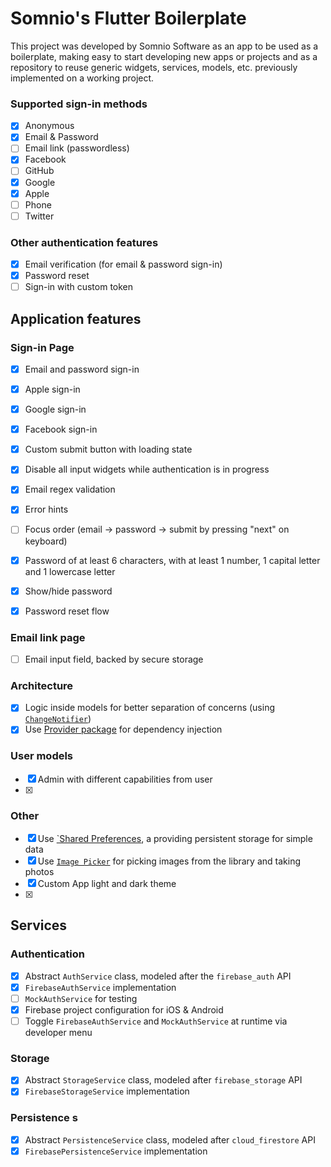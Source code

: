 # Somnio's Flutter Boilerplate

This project was developed by Somnio Software as an app to be used as a boilerplate, making easy to start developing new apps or projects and as a repository to reuse generic widgets, services, models, etc. previously implemented on a working project.


### Supported sign-in methods

- [x] Anonymous
- [x] Email & Password
- [ ] Email link (passwordless)
- [x] Facebook
- [ ] GitHub
- [x] Google
- [x] Apple
- [ ] Phone
- [ ] Twitter

### Other authentication features

- [x] Email verification (for email & password sign-in)
- [x] Password reset
- [ ] Sign-in with custom token

## Application features

### Sign-in Page

- [x] Email and password sign-in
- [x] Apple sign-in
- [x] Google sign-in
- [x] Facebook sign-in

- [x] Custom submit button with loading state
- [x] Disable all input widgets while authentication is in progress
- [x] Email regex validation
- [x] Error hints
- [ ] Focus order (email -> password -> submit by pressing "next" on keyboard)
- [x] Password of at least 6 characters, with at least 1 number, 1 capital letter and 1 lowercase letter
- [x] Show/hide password
- [x] Password reset flow

### Email link page

- [ ] Email input field, backed by secure storage
### Architecture

- [x] Logic inside models for better separation of concerns (using [`ChangeNotifier`](https://api.flutter.dev/flutter/foundation/ChangeNotifier-class.html))
- [x] Use [Provider package](https://pub.dev/packages/provider) for dependency injection
### User models

-[x] Admin with different capabilities from user
-[x]
### Other

- [x] Use [`Shared Preferences](https://pub.dev/packages/shared_preferences), a providing persistent storage for simple data
- [x] Use [`Image Picker`](https://pub.dev/packages/image_picker) for picking images from the library and taking photos
- [x] Custom App light and dark theme
- [x] 

## Services

### Authentication

- [x] Abstract `AuthService` class, modeled after the `firebase_auth` API
- [x] `FirebaseAuthService` implementation
- [ ] `MockAuthService` for testing
- [x] Firebase project configuration for iOS & Android
- [ ] Toggle `FirebaseAuthService` and `MockAuthService` at runtime via developer menu
### Storage 

-[x] Abstract `StorageService` class, modeled after `firebase_storage` API
-[x] `FirebaseStorageService` implementation
### Persistence s

-[x] Abstract `PersistenceService` class, modeled after `cloud_firestore` API
-[x] `FirebasePersistenceService` implementation